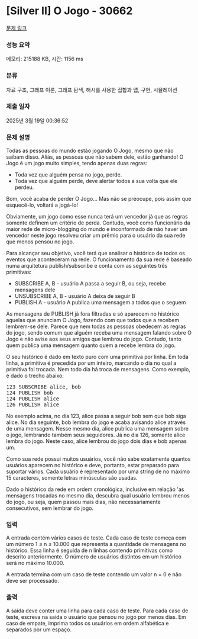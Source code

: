 # [Silver II] O Jogo - 30662 

[문제 링크](https://www.acmicpc.net/problem/30662) 

### 성능 요약

메모리: 215188 KB, 시간: 1156 ms

### 분류

자료 구조, 그래프 이론, 그래프 탐색, 해시를 사용한 집합과 맵, 구현, 시뮬레이션

### 제출 일자

2025년 3월 19일 00:36:52

### 문제 설명

<p>Todas as pessoas do mundo estão jogando O Jogo, mesmo que não saibam disso. Aliás, as pessoas que não sabem dele, estão ganhando! O Jogo é um jogo muito simples, tendo apenas duas regras:</p>

<ul>
	<li>Toda vez que alguém pensa no jogo, perde.</li>
	<li>Toda vez que alguém perde, deve alertar todos a sua volta que ele perdeu.</li>
</ul>

<p>Bom, você acaba de perder O Jogo... Mas não se preocupe, pois assim que esquecê-lo, voltará a jogá-lo!</p>

<p>Obviamente, um jogo como esse nunca terá um vencedor já que as regras somente definem um critério de perda. Contudo, você como funcionário da maior rede de micro-blogging do mundo e inconformado de não haver um vencedor neste jogo resolveu criar um prêmio para o usuário da sua rede que menos pensou no jogo.</p>

<p>Para alcançar seu objetivo, você terá que analisar o histórico de todos os eventos que aconteceram na rede. O funcionamento da sua rede é baseado numa arquitetura publish/subscribe e conta com as seguintes três primitivas:</p>

<ul>
	<li>SUBSCRIBE A, B - usuário A passa a seguir B, ou seja, recebe mensagens dele</li>
	<li>UNSUBSCRIBE A, B - usuário A deixa de seguir B</li>
	<li>PUBLISH A - usuário A publica uma mensagem a todos que o seguem</li>
</ul>

<p>As mensagens de PUBLISH já fora filtradas e só aparecem no histórico aquelas que anunciam O Jogo, fazendo com que todos que a recebem lembrem-se dele. Parece que nem todas as pessoas obedecem as regras do jogo, sendo comum que alguém receba uma mensagem falando sobre O Jogo e não avise aos seus amigos que lembrou do jogo. Contudo, tanto quem publica uma mensagem quanto quem a recebe lembra do jogo.</p>

<p>O seu histórico é dado em texto puro com uma primitiva por linha. Em toda linha, a primitiva é precedida por um inteiro, marcando o dia no qual a primitiva foi trocada. Nem todo dia há troca de mensagens. Como exemplo, é dado o trecho abaixo:</p>

<pre>123 SUBSCRIBE alice, bob
124 PUBLISH bob
124 PUBLISH alice
126 PUBLISH alice
</pre>

<p>No exemplo acima, no dia 123, alice passa a seguir bob sem que bob siga alice. No dia seguinte, bob lembra do jogo e acaba avisando alice através de uma mensagem. Nesse mesmo dia, alice publica uma mensagem sobre o jogo, lembrando também seus seguidores. Já no dia 126, somente alice lembra do jogo. Neste caso, alice lembrou do jogo dois dias e bob apenas um.</p>

<p>Como sua rede possui muitos usuários, você não sabe exatamente quantos usuários aparecem no histórico e deve, portanto, estar preparado para suportar vários. Cada usuário é representado por uma string de no máximo 15 caracteres, somente letras minúsculas são usadas.</p>

<p>Dado o histórico da rede em ordem cronológica, inclusive em relação 'as mensagens trocadas no mesmo dia, descubra qual usuário lembrou menos do jogo, ou seja, quem passou mais dias, não necessariamente consecutivos, sem lembrar do jogo.</p>

### 입력 

 <p>A entrada contém vários casos de teste. Cada caso de teste começa com um número 1 ≤ n ≤ 10.000 que representa a quantidade de mensagens no histórico. Essa linha é seguida de n linhas contendo primitivas como descrito anteriormente. O número de usuários distintos em um histórico será no máximo 10.000.</p>

<p>A entrada termina com um caso de teste contendo um valor n = 0 e não deve ser processado.</p>

### 출력 

 <p>A saída deve conter uma linha para cada caso de teste. Para cada caso de teste, escreva na saída o usuário que pensou no jogo por menos dias. Em caso de empate, imprima todos os usuários em ordem alfabética e separados por um espaço.</p>

